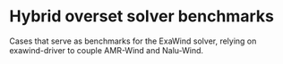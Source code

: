 # Hybrid overset solver benchmarks
Cases that serve as benchmarks for the ExaWind solver, relying on exawind-driver to couple AMR-Wind and Nalu-Wind.